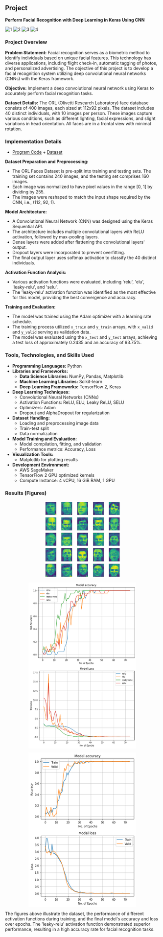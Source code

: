 ## Project 

**Perform Facial Recognition with Deep Learning in Keras Using CNN**

![1](https://img.shields.io/badge/Platform-AWS%20SageMaker-orange) 
![2](https://img.shields.io/badge/Kernel-TensorFlow%202%20GPU%20Optimized-green) 
![3](https://img.shields.io/badge/Instance-4%20vCPU%20%2B%2016%20GiB%20%2B%201%20GPU-blue) 
![4](https://img.shields.io/badge/Dataset-ORL%20Faces-red)

### Project Overview

**Problem Statement:** Facial recognition serves as a biometric method to identify individuals based on unique facial features. This technology has diverse applications, including flight check-in, automatic tagging of photos, and personalized advertising. The objective of this project is to develop a facial recognition system utilizing deep convolutional neural networks (CNNs) with the Keras framework.

**Objective:** Implement a deep convolutional neural network using Keras to accurately perform facial recognition tasks.

**Dataset Details:** The ORL (Olivetti Research Laboratory) face database consists of 400 images, each sized at 112x92 pixels. The dataset includes 40 distinct individuals, with 10 images per person. These images capture various conditions, such as different lighting, facial expressions, and slight variations in head orientation. All faces are in a frontal view with minimal rotation.

### Implementation Details

* [Program Code]() + [Dataset]()

**Dataset Preparation and Preprocessing:**
  * The ORL Faces Dataset is pre-split into training and testing sets. The training set contains 240 images, and the testing set comprises 160 images.
  * Each image was normalized to have pixel values in the range [0, 1] by dividing by 255.
  * The images were reshaped to match the input shape required by the CNN, i.e., (112, 92, 1).

**Model Architecture:**
  * A Convolutional Neural Network (CNN) was designed using the Keras Sequential API.
  * The architecture includes multiple convolutional layers with ReLU activation, followed by max-pooling layers.
  * Dense layers were added after flattening the convolutional layers' output.
  * Dropout layers were incorporated to prevent overfitting.
  * The final output layer uses softmax activation to classify the 40 distinct individuals.

**Activation Function Analysis:**
  * Various activation functions were evaluated, including 'relu', 'elu', 'leaky-relu', and 'selu'.
  * The 'leaky-relu' activation function was identified as the most effective for this model, providing the best convergence and accuracy.

**Training and Evaluation:**
  * The model was trained using the Adam optimizer with a learning rate schedule.
  * The training process utilized `x_train` and `y_train` arrays, with `x_valid` and `y_valid` serving as validation data.
  * The model was evaluated using the `x_test` and `y_test` arrays, achieving a test loss of approximately 0.2435 and an accuracy of 93.75%.

### Tools, Technologies, and Skills Used

- **Programming Languages:** Python
- **Libraries and Frameworks:**
  - **Data Science Libraries:** NumPy, Pandas, Matplotlib
  - **Machine Learning Libraries:** Scikit-learn
  - **Deep Learning Frameworks:** TensorFlow 2, Keras
- **Deep Learning Techniques:**
  - Convolutional Neural Networks (CNNs)
  - Activation Functions: ReLU, ELU, Leaky ReLU, SELU
  - Optimizers: Adam
  - Dropout and AlphaDropout for regularization
- **Dataset Handling:**
  - Loading and preprocessing image data
  - Train-test split
  - Data normalization
- **Model Training and Evaluation:**
  - Model compilation, fitting, and validation
  - Performance metrics: Accuracy, Loss
- **Visualization Tools:**
  - Matplotlib for plotting results
- **Development Environment:**
  - AWS SageMaker
  - TensorFlow 2 GPU optimized kernels
  - Compute Instance: 4 vCPU, 16 GiB RAM, 1 GPU

### Results (Figures)

<p align="center">
  <img width="250" alt="Dataset Images" img align="center" src ="images/dataset%20images.png">
</p> 

<p align="center">
  <img width="350" alt="Activation Results 1" img align="center" src ="images/Activation_results1.png">
  <img width="350" alt="Activation Results 2" img align="center" src ="images/Activation_results2.png">
</p> 

<p align="center">
  <img width="350" alt="Final Results 1" img align="center" src ="images/Final_results1.png">
  <img width="350" alt="Final Results 2" img align="center" src ="images/Final_results2.png">
</p> 

The figures above illustrate the dataset, the performance of different activation functions during training, and the final model's accuracy and loss over epochs. The 'leaky-relu' activation function demonstrated superior performance, resulting in a high accuracy rate for facial recognition tasks.

